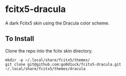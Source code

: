 # fcitx5-dracula
A dark Fcitx5 skin using the Dracula color scheme.
## To Install

Clone the repo into the fcitx skin directory.
```
mkdir -p ~/.local/share/fcitx5/themes/
git clone git@github.com:go0d1uck/fcitx5-dracula.git ~/.local/share/fcitx5/themes/dracula
```
